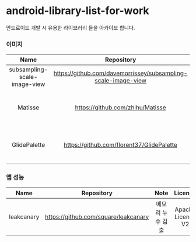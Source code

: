 # android-library-list-for-work
안드로이드 개발 시 유용한 라이브러리 들을 아카이브 합니다.


### 이미지
| Name | Repository | Note | Licence |
|:------:|:-----------:|:---------:|:---------:|
| subsampling-scale-image-view | https://github.com/davemorrissey/subsampling-scale-image-view | 이미지 줌 | Apache License V2 |
| Matisse | https://github.com/zhihu/Matisse | 멀티 이미지 픽커 | Apache License V2 |
| GlidePalette | https://github.com/florent37/GlidePalette | 이미지 컬러 추출 | Apache License V2 | 

### 앱 성능
| Name | Repository | Note | Licence |
|:------:|:-----------:|:---------:|:---------:|
| leakcanary | https://github.com/square/leakcanary | 메모리 누수 검출 | Apache License V2 |
